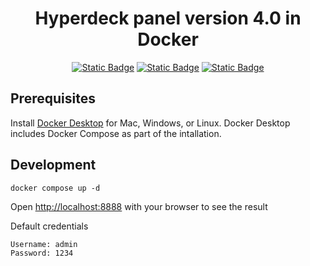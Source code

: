<h1 align="center"> Hyperdeck panel version 4.0 in Docker </h1>

<p align="center">
<a href="https://www.php.net/releases/7_4_29.php"><img alt="Static Badge" src="https://img.shields.io/badge/PHP-7.4.24-blue?style=flat-square&logo=php&logoSize=auto"></a>
<a href="https://hyperdeckpanel.com"><img alt="Static Badge" src="https://img.shields.io/badge/HyperDeck-gray?style=flat-square&logoSize=auto"></a>
<a href="https://www.docker.com"><img alt="Static Badge" src="https://img.shields.io/badge/Docker-gray?style=flat-square&logo=docker&logoSize=auto"></a>
</p>


## Prerequisites
Install <a href="https://docs.docker.com/get-docker">Docker Desktop</a> for Mac, Windows, or Linux. Docker Desktop includes Docker Compose as part of the intallation.

## Development

```
docker compose up -d
```

Open <a href="http://localhost:8888">http://localhost:8888</a> with your browser to see the result<br />

Default credentials
```
Username: admin
Password: 1234
```
